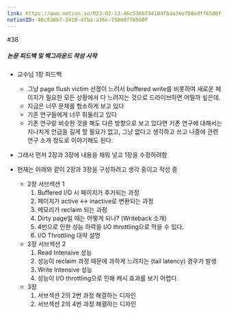 ```yaml
---
link: https://www.notion.so/R23-02-13-46c536b734104fbaa36e750edff6500f
notionID: 46c536b7-3410-4fba-a36e-750edff6500f
---
```

#38
##### 논문 피드백 및 백그라운드 작성 시작
- 교수님 1장 피드백
	- 그냥 page flush victim 선정이 느려서 buffered write를 비롯하여 새로운 페이지가 필요한 모든 상황에서 다 느려지는 것으로 드라이브하면 어떨까 싶은데.
	- 지금은 너무 문제를 협소하게 보고 있다 
	- 기존 연구들에게 너무 휘둘리고 있다
	- 기존 연구랑 비슷한 것을 해도 다른 방향으로 보고 있다면 기존 연구에 대해서는 지나치게 언급을 길게 할 필요가 없고, 그냥 없다고 생각하고 쓰고 나중에 관련 연구 소개 정도로 이야기해도 된다.
- 그래서 먼저 2장과 3장에 내용을 채워 넣고 1장을 수정하려함

- 현재는 아래와 같이 2장과 3장을 구성하려고 생각 중이고 작성 중
	- 2장 서브섹션 1
		1. Buffered I/O 시 페이지가 추가되는 과정
		2. 페이지가 active <-> inactive로 변환되는 과정
		3. 메모리가 reclaim 되는 과정
		4. Dirty page일 때는 어떻게 되나? (Writeback  소개)
		5. 4번으로 인한 성능 하락을 I/O throttling으로 막을 수 있다.
		6. I/O Throttling 대략 설명
	- 2장 서브섹션 2
		1. Read Intensive 성능
		2. 성능이 reclaim 과정 때문에 과하게 느려지는 (tail latency) 경우가 발생
		3. Write Intensive 성능
		4. 성능이 I/O throttling으로 인해 캐시 효과를 보기 어렵다.
	- 3장
		1. 서브섹션 2의 2번 과정 해결하는 디자인
		2. 서브섹션 2의 4번 과정 해결하는 디자인